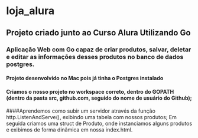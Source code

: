 # loja_alura
## Projeto criado junto ao Curso Alura Utilizando Go
### Aplicação Web com Go capaz de criar produtos, salvar, deletar e editar as informações desses produtos no banco de dados postgres.
#### Projeto desenvolvido no Mac pois já tinha o Postgres instalado
#### Criamos o nosso projeto no workspace correto, dentro do GOPATH (dentro da pasta src, github.com, seguido do nome de usuário do Github);
####Aprendemos como subir um servidor através da função http.ListenAndServe(), exibindo uma tabela com nossos produtos;
Em seguida criamos uma struct de Produto, onde instanciamos alguns produtos e exibimos de forma dinâmica em nossa index.html.
